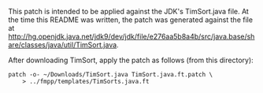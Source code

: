 This patch is intended to be applied against the JDK's TimSort.java file. At
the time this README was written, the patch was generated against the file at
<http://hg.openjdk.java.net/jdk9/dev/jdk/file/e276aa5b8a4b/src/java.base/share/classes/java/util/TimSort.java>.

After downloading TimSort, apply the patch as follows (from this directory):

    patch -o- ~/Downloads/TimSort.java TimSort.java.ft.patch \
        > ../fmpp/templates/TimSorts.java.ft
